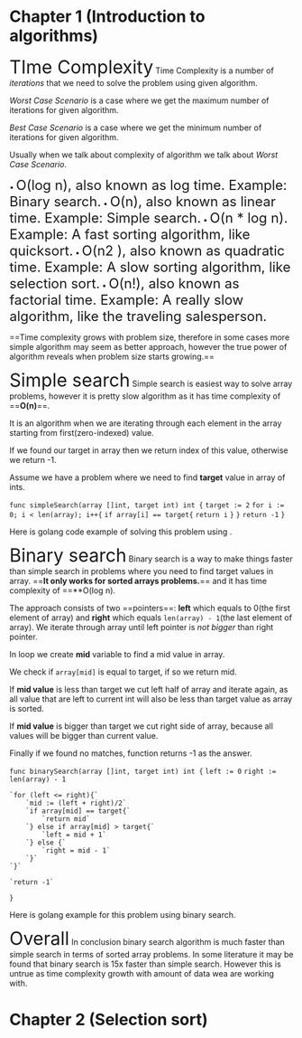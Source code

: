 # **Chapter 1 (Introduction to algorithms)**

<font size=6>TIme Complexity</font>
Time Complexity is a number of *iterations* that we need to solve the problem using given algorithm. 

*Worst Case Scenario* is a case where we get the maximum number of iterations for given algorithm.

*Best Case Scenario* is a case where we get the minimum number of iterations for given algorithm.

Usually when we talk about complexity of algorithm we talk about *Worst Case Scenario*.

• <font size=5>O(log n), also known as log time. Example: Binary search.</font>
• <font size=5>O(n), also known as linear time. Example: Simple search.</font>
• <font size=5>O(n * log n). Example: A fast sorting algorithm, like  quicksort.</font>
• <font size=5>O(n2 ), also known as quadratic time. Example: A slow sorting algorithm, like selection sort.</font>
• <font size=5>O(n!), also known as factorial time. Example: A really slow algorithm, like the traveling
salesperson.</font>

==Time complexity grows with problem size, therefore in some cases more simple algorithm may seem as better approach, however the true power of algorithm reveals when problem size starts growing.== 

<font size=6>Simple search</font>
Simple search is easiest way to solve array problems, however it is pretty slow
algorithm as it has time complexity of ==**O(n)**==. 

It is an algorithm when we are iterating through each element in the array starting from first(zero-indexed) value.

If we found our target in array then we return index of this value, otherwise we return -1.

Assume we have a problem where we need to find **target** value in array of ints.

`func simpleSearch(array []int, target int) int {`
    `target := 2`
    `for i := 0; i < len(array); i++{`
        `if array[i] == target{`
			`return i`
        `}` 
    `}`
	 `return -1`
`}`

Here is golang code example of solving this problem using .

<font size=6>Binary search</font>
Binary search is a way to make things faster than simple search in problems where
you need to find target values in array. ==**It only works for sorted arrays problems.**== and it has time complexity of ==**O(log n).

The approach consists of two ==pointers==:  **left** which equals to 0(the first element of array) and **right** which equals `len(array) - 1`(the last element of array). We iterate through array until
left pointer is *not bigger* than right pointer. 

In loop we create **mid** variable to find a mid value in array. 

We check if `array[mid]` is equal to target, if so we return mid. 

If **mid value** is less than target we cut left half of array and iterate again, as all value that are left to current int will also be less than target value as array is sorted.

If **mid value** is bigger than target we cut right side of array, because all values will be bigger than current value.

Finally if we found no matches, function returns -1 as the answer.

`func binarySearch(array []int, target int) int {`
    `left := 0`
    `right := len(array) - 1`

    `for (left <= right){`
        `mid := (left + right)/2`
        `if array[mid] == target{`
            `return mid`
        `} else if array[mid] > target{`
            `left = mid + 1`
        `} else {`
            `right = mid - 1`
        `}`
    `}`

    `return -1`
`}`

Here is golang example for this problem using binary search.

<font size=6>Overall</font>
In conclusion binary search algorithm is much faster than simple search in terms of sorted array problems. In some literature it may be found that binary search is 15x faster than simple search. However this is untrue as time complexity growth with amount of data wea are working with.

# Chapter 2 (Selection sort)
